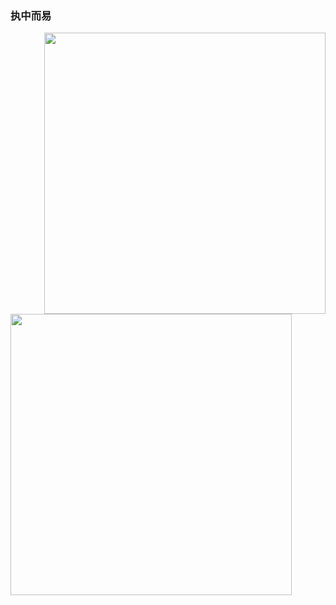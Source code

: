### 执中而易

<img align="right" width="450" src="https://github-readme-stats.vercel.app/api?username=CoderYc0923&show_icons=true&icon_color=0078e7&title_color=0078e7&include_all_commits=true"/>
<img align="left" width="450" src="https://github-readme-stats.vercel.app/api/top-langs/?username=CoderYc0923&count_private=true&show_icons=true&theme=tokyonight"/>
